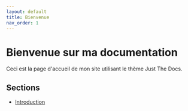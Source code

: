 ```yaml
---
layout: default
title: Bienvenue
nav_order: 1
---
```


# Bienvenue sur ma documentation
Ceci est la page d'accueil de mon site utilisant le thème Just The Docs.

## Sections
- [Introduction](./docs/introduction.md)
